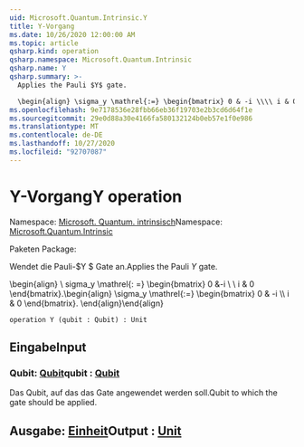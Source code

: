 ```yaml
---
uid: Microsoft.Quantum.Intrinsic.Y
title: Y-Vorgang
ms.date: 10/26/2020 12:00:00 AM
ms.topic: article
qsharp.kind: operation
qsharp.namespace: Microsoft.Quantum.Intrinsic
qsharp.name: Y
qsharp.summary: >-
  Applies the Pauli $Y$ gate.

  \begin{align} \sigma_y \mathrel{:=} \begin{bmatrix} 0 & -i \\\\ i & 0 \end{bmatrix}. \end{align}
ms.openlocfilehash: 9e7178536e28fbb66eb36f19703e2b3cd6d64f1e
ms.sourcegitcommit: 29e0d88a30e4166fa580132124b0eb57e1f0e986
ms.translationtype: MT
ms.contentlocale: de-DE
ms.lasthandoff: 10/27/2020
ms.locfileid: "92707087"
---
```

# <a name="y-operation"></a><span data-ttu-id="dfc37-102">Y-Vorgang</span><span class="sxs-lookup"><span data-stu-id="dfc37-102">Y operation</span></span>

<span data-ttu-id="dfc37-103">Namespace: [Microsoft. Quantum. intrinsisch](xref:Microsoft.Quantum.Intrinsic)</span><span class="sxs-lookup"><span data-stu-id="dfc37-103">Namespace: [Microsoft.Quantum.Intrinsic](xref:Microsoft.Quantum.Intrinsic)</span></span>

<span data-ttu-id="dfc37-104">Paketen [](https://nuget.org/packages/)</span><span class="sxs-lookup"><span data-stu-id="dfc37-104">Package: [](https://nuget.org/packages/)</span></span>


<span data-ttu-id="dfc37-105">Wendet die Pauli-$Y $ Gate an.</span><span class="sxs-lookup"><span data-stu-id="dfc37-105">Applies the Pauli $Y$ gate.</span></span>

<span data-ttu-id="dfc37-106">\begin{align} \ sigma_y \mathrel{: =} \begin{bmatrix} 0 &-i \\ \\ i & 0 \end{bmatrix}.</span><span class="sxs-lookup"><span data-stu-id="dfc37-106">\begin{align} \sigma_y \mathrel{:=} \begin{bmatrix} 0 & -i \\\\ i & 0 \end{bmatrix}.</span></span>
<span data-ttu-id="dfc37-107">\end{align}</span><span class="sxs-lookup"><span data-stu-id="dfc37-107">\end{align}</span></span>

```qsharp
operation Y (qubit : Qubit) : Unit
```


## <a name="input"></a><span data-ttu-id="dfc37-108">Eingabe</span><span class="sxs-lookup"><span data-stu-id="dfc37-108">Input</span></span>

### <a name="qubit--qubit"></a><span data-ttu-id="dfc37-109">Qubit: [Qubit](xref:microsoft.quantum.lang-ref.qubit)</span><span class="sxs-lookup"><span data-stu-id="dfc37-109">qubit : [Qubit](xref:microsoft.quantum.lang-ref.qubit)</span></span>

<span data-ttu-id="dfc37-110">Das Qubit, auf das das Gate angewendet werden soll.</span><span class="sxs-lookup"><span data-stu-id="dfc37-110">Qubit to which the gate should be applied.</span></span>



## <a name="output--unit"></a><span data-ttu-id="dfc37-111">Ausgabe: [Einheit](xref:microsoft.quantum.lang-ref.unit)</span><span class="sxs-lookup"><span data-stu-id="dfc37-111">Output : [Unit](xref:microsoft.quantum.lang-ref.unit)</span></span>

